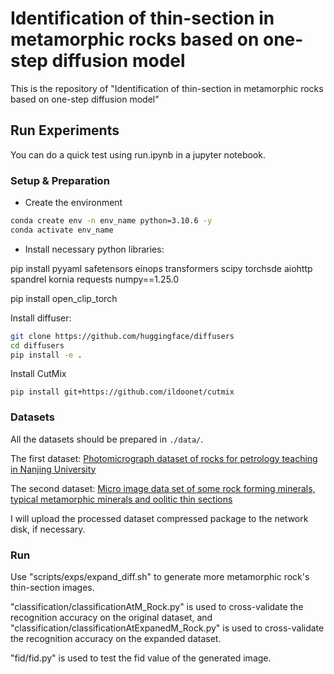 # Identification of thin-section in metamorphic rocks based on one-step diffusion model
This is the repository of "Identification of thin-section in metamorphic rocks based on one-step diffusion model"

## Run Experiments
You can do a quick test using run.ipynb in a jupyter notebook.
### Setup & Preparation

* Create the environment
```bash
conda create env -n env_name python=3.10.6 -y
conda activate env_name
```

* Install necessary python libraries:

pip install pyyaml safetensors einops transformers scipy torchsde aiohttp spandrel kornia requests numpy==1.25.0

pip install open_clip_torch

Install diffuser:
```bash
git clone https://github.com/huggingface/diffusers
cd diffusers
pip install -e .
```
Install CutMix
```
pip install git+https://github.com/ildoonet/cutmix
```

### Datasets
All the datasets should be prepared in `./data/`. 

The first dataset: [Photomicrograph dataset of rocks for petrology teaching in Nanjing University](https://www.scidb.cn/en/detail?dataSetId=732953783604084736&version=V1)

The second dataset: [Micro image data set of some rock forming minerals, typical metamorphic minerals and oolitic thin sections](https://www.scidb.cn/en/detail?dataSetId=684362351280914432)

I will upload the processed dataset compressed package to the network disk, if necessary.

### Run
Use "scripts/exps/expand_diff.sh" to generate more metamorphic rock's thin-section images.

"classification/classificationAtM_Rock.py" is used to cross-validate the recognition accuracy on the original dataset, and "classification/classificationAtExpanedM_Rock.py" is used to cross-validate the recognition accuracy on the expanded dataset.

"fid/fid.py" is used to test the fid value of the generated image.
